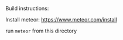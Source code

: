 Build instructions:

Install meteor: https://www.meteor.com/install

run <code>meteor</code> from this directory
